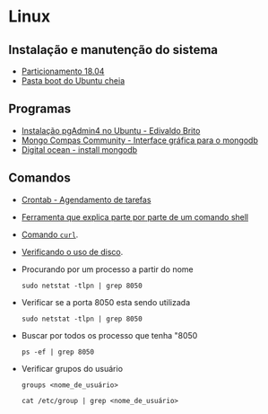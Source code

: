 # Linux

## Instalação e manutenção do sistema

- [Particionamento 18.04](https://unixuniverse.com.br/linux/config-ubuntu-1804)
- [Pasta boot do Ubuntu cheia](https://www.mundodrigo.com.br/pasta-boot-do-ubuntu-cheia-e-agora/)

## Programas

- [Instalação pgAdmin4 no Ubuntu - Edivaldo Brito](https://www.edivaldobrito.com.br/pgadmin4-no-ubuntu/)
- [Mongo Compas Community - Interface gráfica para o mongodb](https://www.mongodb.com/download-center/compass)
- [Digital ocean - install mongodb](https://www.digitalocean.com/community/tutorials/how-to-install-mongodb-on-ubuntu-18-04)

## Comandos

- [Crontab - Agendamento de tarefas](http://www.vitorbritto.com.br/blog/agendando-tarefas-com-crontab/)
- [Ferramenta que explica parte por parte de um comando shell](https://explainshell.com/)
- [Comando `curl`](https://curl.haxx.se/docs/manpage.html).
- [Verificando o uso de disco](https://www.tecmint.com/how-to-check-disk-space-in-linux/).

- Procurando por um processo a partir do nome

  `sudo netstat -tlpn | grep 8050`

- Verificar se a porta 8050 esta sendo utilizada

  `sudo netstat -tlpn | grep 8050`

- Buscar por todos os processo que tenha "8050

  `ps -ef | grep 8050`
  
 - Verificar grupos do usuário
  
    `groups <nome_de_usuário>`
  
    `cat /etc/group | grep <nome_de_usuário>`
  

